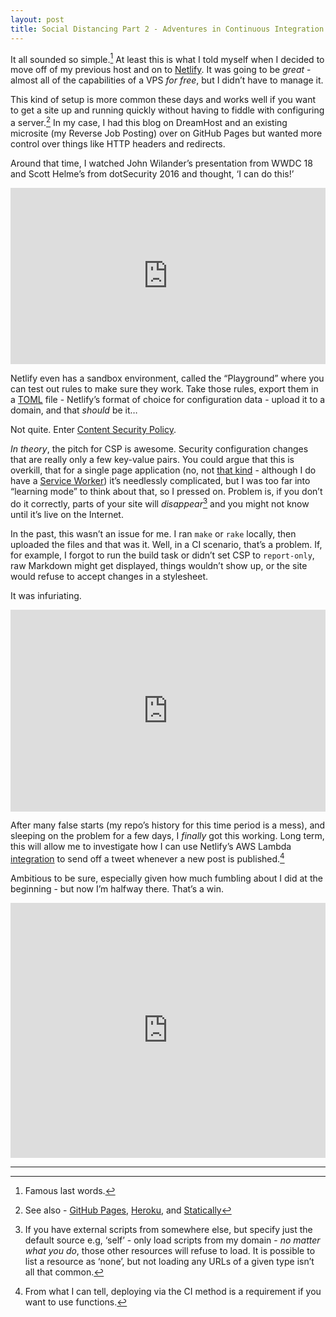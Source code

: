 ```yaml
---
layout: post
title: Social Distancing Part 2 - Adventures in Continuous Integration
---
```


It all sounded so simple.[^1] At least this is what I told myself when I decided to move off of my previous host and on to [Netlify][]. It was going to be *great* - almost all of the capabilities of a VPS _for free_, but I didn&#8217;t have to manage it.

This kind of setup is more common these days and works well if you want to get a site up and running quickly without having to fiddle with configuring a server.[^2] In my case, I had this blog on DreamHost and an existing microsite (my Reverse Job Posting) over on GitHub Pages but wanted more control over things like HTTP headers and redirects.

Around that time, I watched John Wilander&#8217;s presentation from WWDC 18 and Scott Helme&#8217;s from dotSecurity 2016 and thought, &#8216;I can do this!&#8217;

<div style="width:100%;height:0;padding-bottom:56%;position:relative;"><iframe src="https://giphy.com/embed/8y8NVqFqhTQVa" width="100%" height="100%" style="position:absolute" frameBorder="0" class="giphy-embed" allowFullScreen></iframe></div><p><a href="https://giphy.com/gifs/ratatouille-admin-billy-boyd-8y8NVqFqhTQVa"></a></p>

Netlify even has a sandbox environment, called the &#8220;Playground&#8221; where you can test out rules to make sure they work. Take those rules, export them in a [TOML][] file - Netlify&#8217;s format of choice for configuration data - upload it to a domain, and that _should_ be it&#8230;

Not quite. Enter [Content Security Policy][].

_In theory_, the pitch for CSP is awesome. Security configuration changes that are really only a few key-value pairs. You could argue that this is overkill, that for a single page application (no, not [that kind][] - although I do have a [Service Worker][]) it&#8217;s needlessly complicated, but I was too far into &#8220;learning mode&#8221; to think about that, so I pressed on. Problem is, if you don&#8217;t do it correctly, parts of your site will *disappear*[^3] and you might not know until it&#8217;s live on the Internet.

In the past, this wasn&#8217;t an issue for me. I ran `make` or `rake` locally, then uploaded the files and that was it. Well, in a CI scenario, that&#8217;s a problem. If, for example, I forgot to run the build task or didn&#8217;t set CSP to `report-only`, raw Markdown might get displayed, things wouldn&#8217;t show up, or the site would refuse to accept changes in a stylesheet.

It was infuriating.

<div style="width:100%;height:0;padding-bottom:64%;position:relative;"><iframe src="https://giphy.com/embed/H4qKN0dHfkZAA" width="100%" height="100%" style="position:absolute" frameBorder="0" class="giphy-embed" allowFullScreen></iframe></div><p><a href="https://giphy.com/gifs/technology-dazed-dazedvrt1-H4qKN0dHfkZAA"></a></p>

After many false starts (my repo&#8217;s history for this time period is a mess), and sleeping on the problem for a few days, I _finally_ got this working. Long term, this will allow me to investigate how I can use Netlify&#8217;s AWS Lambda [integration][] to send off a tweet whenever a new post is published.[^4]

Ambitious to be sure, especially given how much fumbling about I did at the beginning - but now I&#8217;m halfway there. That&#8217;s a win.

<div style="width:100%;height:0;padding-bottom:81%;position:relative;"><iframe src="https://giphy.com/embed/zaqclXyLz3Uoo" width="100%" height="100%" style="position:absolute" frameBorder="0" class="giphy-embed" allowFullScreen></iframe></div><p><a href="https://giphy.com/gifs/zaqclXyLz3Uoo"></a></p>

<hr /> 

[^1]: Famous last words.

[^2]: See also - [GitHub Pages][], [Heroku][], and [Statically][]   

[^3]: If you have external scripts from somewhere else, but specify just the default source e.g, &#8216;self&#8217; - only load scripts from my domain - _no matter what you do_, those other resources will refuse to load. It is possible to list a resource as &#8216;none&#8217;, but not loading any URLs of a given type isn&#8217;t all that common.

[^4]: From what I can tell, deploying via the CI method is a requirement if you want to use functions.

[Netlify]: https://www.netlify.com

[TOML]: https://en.wikipedia.org/wiki/TOML

[Content Security Policy]: https://developer.mozilla.org/en-US/docs/Web/HTTP/CSP

[that kind]: https://en.wikipedia.org/wiki/Single-page_application

[Service Worker]: https://developer.mozilla.org/en-US/docs/Web/API/Service_Worker_API

[integration]: https://docs.netlify.com/functions/overview/

[GitHub Pages]: https://pages.github.com/

[Heroku]: https://www.heroku.com/

[Statically]: https://statically.io/

